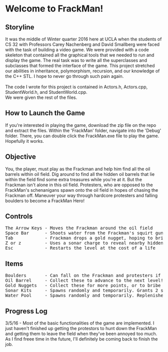 # Welcome to FrackMan!
## Storyline
It was the middle of Winter quarter 2016 here at UCLA when
the students of CS 32 with Professors Carey Nachenberg
and David Smallberg were faced with the task of building
a video game. We were provided with a code skeleton that
contained all the graphical tools that we needed to run and
display the game. The real task was to write all the 
superclasses and subclasses that formed the interface
of the game. This project stretched our abilities in inheritance,
polymorphism, recursion, and our knowledge of the C++ STL. I hope to
never go through such pain again.
<br><br>
The code I wrote for this project is contained in Actors.h, Actors.cpp,
StudentWorld.h, and StudentWorld.cpp.
<br>
We were given the rest of the files.

## How to Launch the Game
If you're interested in playing the game, download the zip file on the repo
and extract the files. Within the 'FrackMan' folder, navigate into the 'Debug'
folder. There, you can double click the FrackMan.exe file to play the game.
Hopefully it works.

## Objective
You, the player, must play as the Frackman and help him find all the oil
barrels within oil field. Dig around to find all the hidden oil barrels
that lie within the field find some extra treasures while you're at it.
But the Frackman isn't alone in this oil field. Protesters, who are opposed
to the FrackMan's schenanigans spawn onto the oil field in hopes of
chasing the Frackman off. Maneuver your way through hardcore protesters
and falling boulders to become a FrackMan Hero!

## Controls
<pre>
The Arrow Keys - Moves the Frackman around the oil field
Space Bar      - Shoots water from the Frackman's squirt gun that can stun protesters
Tab            - Frackman drops a gold nugget, hoping to bribe any chasing protesters
Z or z         - Uses a sonar charge to reveal nearby hidden objects
Esc            - Restarts the level at the cost of a life
</pre>

## Items
<pre>
Boulders       - Can fall on the Frackman and protesters if nothing supports it
Oil Barrel     - Collect these to advance to the next level!
Gold Nuggets   - Collect these for more points, or to bribe chasing protesters
Sonar Kits     - Spawns randomly and temporarily. Grants 2 sonar charges when collected
Water Pool     - Spawns randomly and temporarily. Replenishes Frackman's water supply
</pre>

## Progress Log
3/5/16 - Most of the basic functionalities of the game are implemented. I just haven't finished up getting the protestors to hunt
down the FrackMan and getting them to leave the field when they've been annoyed too much. As I find freee time in the future,
I'll definitely be coming back to finish the job.
